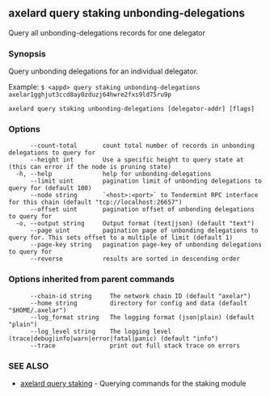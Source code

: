 ## axelard query staking unbonding-delegations

Query all unbonding-delegations records for one delegator

### Synopsis

Query unbonding delegations for an individual delegator.

Example:
`$ <appd> query staking unbonding-delegations axelar1gghjut3ccd8ay0zduzj64hwre2fxs9ld75ru9p`

```
axelard query staking unbonding-delegations [delegator-addr] [flags]
```

### Options

```
      --count-total       count total number of records in unbonding delegations to query for
      --height int        Use a specific height to query state at (this can error if the node is pruning state)
  -h, --help              help for unbonding-delegations
      --limit uint        pagination limit of unbonding delegations to query for (default 100)
      --node string       `<host>:<port>` to Tendermint RPC interface for this chain (default "tcp://localhost:26657")
      --offset uint       pagination offset of unbonding delegations to query for
  -o, --output string     Output format (text|json) (default "text")
      --page uint         pagination page of unbonding delegations to query for. This sets offset to a multiple of limit (default 1)
      --page-key string   pagination page-key of unbonding delegations to query for
      --reverse           results are sorted in descending order
```

### Options inherited from parent commands

```
      --chain-id string     The network chain ID (default "axelar")
      --home string         directory for config and data (default "$HOME/.axelar")
      --log_format string   The logging format (json|plain) (default "plain")
      --log_level string    The logging level (trace|debug|info|warn|error|fatal|panic) (default "info")
      --trace               print out full stack trace on errors
```

### SEE ALSO

- [axelard query staking](/cli-docs/v0_31_2/axelard_query_staking) - Querying commands for the staking module
